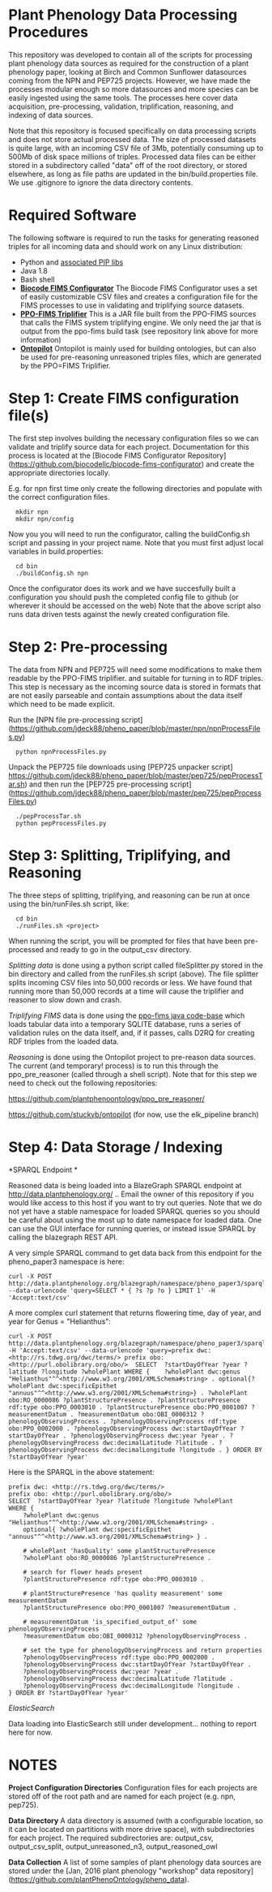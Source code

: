# Plant Phenology Data Processing Procedures

This repository was developed to contain all of the scripts for processing plant phenology data sources as required for the construction of a plant phenology paper, looking at Birch and Common Sunflower datasources coming from  the NPN and PEP725 projects.   However, we have made the processes modular enough so more datasources and more species can be easily ingested using the same tools.  The processes here cover data acquisition, pre-processing, validation, triplification, reasoning, and indexing of data sources.

Note that this repository is focused specifically on data processing scripts and does not store actual processed data.  The size of processed datasets is quite large, with an incoming CSV file of 3Mb, potentially consuming up to 500Mb of disk space millions of triples. Processed data files can be either stored in a subdirectory called "data" off of the root directory, or stored elsewhere, as long as file paths are updated in the bin/build.properties file.  We use .gitignore to ignore the data directory contents.

# Required Software

The following software is required to run the tasks for generating reasoned triples for all incoming data and should work on any Linux distribution:

  * Python and [associated PIP libs](https://github.com/jdeck88/pheno_paper/blob/master/requirements.txt)
  * Java 1.8
  * Bash shell
  * **[Biocode FIMS Configurator](https://github.com/biocodellc/biocode-fims-configurator)** The Biocode FIMS Configurator uses a set of easily customizable CSV files and creates a configuration file for the FIMS processes to use in validating and triplifying source
datasets.
  * **[PPO-FIMS Triplifier](https://github.com/biocodellc/ppo-fims)** This is a JAR file built from the PPO-FIMS sources that calls the FIMS system triplifying engine.  We only need the jar that is output from the ppo-fims build task (see repository link above for more information)
  * **[Ontopilot](https://github.com/stuckyb/ontopilot)** Ontopilot is mainly used for building ontologies, but can also be used for pre-reasoning unreasoned triples files, which are generated by the PPO=FIMS Triplifier.

# Step 1: Create FIMS configuration file(s) 

The first step involves building the necessary configuration files so we can validate and triplify source data for each project. 
Documentation for this process is located at the [Biocode FIMS Configurator Repository] (https://github.com/biocodellc/biocode-fims-configurator) and create the appropriate directories locally.

E.g. for npn first time only create the following directories and populate with the correct configuration files.
```
  mkdir npn
  mkdir npn/config
```

Now you you will need to run the configurator, calling the buildConfig.sh script and 
passing in your project name.  Note that you must first adjust local variables in build.properties:
```
  cd bin
  ./buildConfig.sh npn
```

Once the configurator does its work and we have succesfully built a configuration you should push 
the completed config file to github (or wherever it should be accessed on the web)
Note that the above script also runs data driven tests against the newly created configuration file. 
 
# Step 2: Pre-processing 

The data from NPN and PEP725 will need some modifications to make them readable by the PPO-FIMS triplifier.
and suitable for turning in to RDF triples.  This step is necessary as the incoming source data is 
stored in formats that are not easily parseable and contain assumptions about the data itself which need to be made explicit.

Run the [NPN file pre-processing script] (https://github.com/jdeck88/pheno_paper/blob/master/npn/npnProcessFiles.py)

```
  python npnProcessFiles.py
```

Unpack the PEP725 file downloads using [PEP725 unpacker script] https://github.com/jdeck88/pheno_paper/blob/master/pep725/pepProcessTar.sh) and then run the [PEP725 pre-processing script] (https://github.com/jdeck88/pheno_paper/blob/master/pep725/pepProcessFiles.py)

```
  ./pepProcessTar.sh
  python pepProcessFiles.py
```

# Step 3: Splitting, Triplifying, and Reasoning

The three steps of splitting, triplifying, and reasoning can be run at once using the bin/runFiles.sh script, like:
```
  cd bin
  ./runFiles.sh <project>
```
When running the script, you will be prompted for files that have been pre-processed and ready to go in the output_csv directory.

*Splitting data* is done using a python script called fileSplitter.py stored in the bin directory and called from the runFiles.sh script (above).  The file splitter splits incoming CSV files into 50,000 records or less.  We have found that running more than 50,000 records at a time will cause the triplifier and reasoner to slow down and crash.  


*Triplifying FIMS* data is done using the [ppo-fims java code-base](https://github.com/biocodellc/ppo-fims) which loads tabular data into a temporary SQLITE database, runs a series of validation rules on the data itself, and, if it passes, calls D2RQ for creating RDF triples from the loaded data.  


*Reasoning* is done using the Ontopilot project to pre-reason data sources.  The current (and temporary! process) is to run this through the ppo_pre_reasoner (called through a shell script).  Note that for this step we need to check out the following repositories:

https://github.com/plantphenoontology/ppo_pre_reasoner/

https://github.com/stuckyb/ontopilot  (for now, use the elk_pipeline branch)


# Step 4: Data Storage / Indexing

*SPARQL Endpoint *

Reasoned data is being loaded into a BlazeGraph SPARQL endpoint at http://data.plantphenology.org/  ..  Email the owner of this repository if you would like access to this host if you want to try out queries.  Note that we do not yet have a stable namespace for loaded SPARQL queries so you should be careful about using the most up to date namespace for loaded data.  One can use the GUI interface for running queries, or instead issue SPARQL by calling the blazegraph REST API.

A very simple SPARQL command to get data back from this endpoint for the pheno_paper3 namespace is here:

```
curl -X POST http://data.plantphenology.org/blazegraph/namespace/pheno_paper3/sparql --data-urlencode 'query=SELECT * { ?s ?p ?o } LIMIT 1' -H 'Accept:text/csv'
```

A more complex curl statement that returns flowering time, day of year, and year for Genus = "Helianthus":

```
curl -X POST http://data.plantphenology.org/blazegraph/namespace/pheno_paper3/sparql -H 'Accept:text/csv' --data-urlencode 'query=prefix dwc: <http://rs.tdwg.org/dwc/terms/> prefix obo: <http://purl.obolibrary.org/obo/>  SELECT  ?startDayOfYear ?year ?latitude ?longitude ?wholePlant WHERE {    ?wholePlant dwc:genus "Helianthus"^^<http://www.w3.org/2001/XMLSchema#string> . optional{?wholePlant dwc:specificEpithet "annuus"^^<http://www.w3.org/2001/XMLSchema#string>} . ?wholePlant obo:RO_0000086 ?plantStructurePresence . ?plantStructurePresence rdf:type obo:PPO_0003010 . ?plantStructurePresence obo:PPO_0001007 ?measurementDatum . ?measurementDatum obo:OBI_0000312 ?phenologyObservingProcess . ?phenologyObservingProcess rdf:type obo:PPO_0002000 . ?phenologyObservingProcess dwc:startDayOfYear ?startDayOfYear . ?phenologyObservingProcess dwc:year ?year . ?phenologyObservingProcess dwc:decimalLatitude ?latitude . ?phenologyObservingProcess dwc:decimalLongitude ?longitude . } ORDER BY ?startDayOfYear ?year'
```

Here is the SPARQL in the above statement:

```
prefix dwc: <http://rs.tdwg.org/dwc/terms/> 
prefix obo: <http://purl.obolibrary.org/obo/>  
SELECT  ?startDayOfYear ?year ?latitude ?longitude ?wholePlant 
WHERE {    
	?wholePlant dwc:genus "Helianthus"^^<http://www.w3.org/2001/XMLSchema#string> . 
	optional{ ?wholePlant dwc:specificEpithet "annuus"^^<http://www.w3.org/2001/XMLSchema#string> } . 

	# wholePlant 'hasQuality' some plantStructurePresence
	?wholePlant obo:RO_0000086 ?plantStructurePresence . 

	# search for flower heads present
	?plantStructurePresence rdf:type obo:PPO_0003010 . 

	# plantStructurePresence 'has quality measurement' some measurementDatum
	?plantStructurePresence obo:PPO_0001007 ?measurementDatum . 
	
	# measurementDatum 'is_specified_output_of' some phenologyObservingProcess
	?measurementDatum obo:OBI_0000312 ?phenologyObservingProcess . 

	# set the type for phenologyObservingProcess and return properties
	?phenologyObservingProcess rdf:type obo:PPO_0002000 . 
	?phenologyObservingProcess dwc:startDayOfYear ?startDayOfYear . 
	?phenologyObservingProcess dwc:year ?year . 
	?phenologyObservingProcess dwc:decimalLatitude ?latitude . 
	?phenologyObservingProcess dwc:decimalLongitude ?longitude . 
} ORDER BY ?startDayOfYear ?year'
```
*ElasticSearch* 

Data loading into ElasticSearch still under development... nothing to report here for now.

# NOTES

**Project Configuration Directories** Configuration files for each projects are stored off of the root path and are named for each project (e.g. npn, pep725).  

**Data Directory** A data directory is assumed (with a configurable location, so it can be located on partitions with more drive space), with subdirectories for each project.  The required subdirectories are: output_csv, output_csv_split, output_unreasoned_n3, output_reasoned_owl

**Data Collection** A list of some samples of plant phenology data sources are stored under the [Jan, 2016 plant phenology "workshop" data repository] (https://github.com/plantPhenoOntology/pheno_data).


